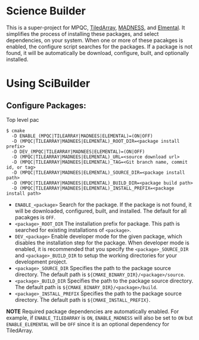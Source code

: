 # Science Builder

This is a super-project for MPQC,
[TiledArray](https://github.com/ValeevGroup/tiledarray),
[MADNESS](https://github.com/m-a-d-n-e-s-s/madness), and
[Elmental](http://libelemental.org). It simplifies the process of installing
these packages, and select dependencies, on your system. When one or more of 
these pacakges is enabled, the configure script searches for the packages. If a 
package is not found, it will be automatically be download, configure, built,
and optionally installed.

# Using SciBuilder

## Configure Packages:

Top level pac

```
$ cmake 
  -D ENABLE_(MPQC|TILEARRAY|MADNEES|ELEMENTAL)=(ON|OFF)
  -D (MPQC|TILEARRAY|MADNEES|ELEMENTAL)_ROOT_DIR=<package install prefix>
  -D DEV_(MPQC|TILEARRAY|MADNEES|ELEMENTAL)=(ON|OFF)
  -D (MPQC|TILEARRAY|MADNEES|ELEMENTAL)_URL=<source download url>
  -D (MPQC|TILEARRAY|MADNEES|ELEMENTAL)_TAG=<Git branch name, commit id, or tag>
  -D (MPQC|TILEARRAY|MADNEES|ELEMENTAL)_SOURCE_DIR=<package install path>
  -D (MPQC|TILEARRAY|MADNEES|ELEMENTAL)_BUILD_DIR=<package build path>
  -D (MPQC|TILEARRAY|MADNEES|ELEMENTAL)_INSTALL_PREFIX=<package install path>
```

* `ENABLE_<package>` Search for the package. If the package is not found, it 
will be downloaded, configured, built, and installed. The default for all 
pacakges is `OFF`.
* `<package>_ROOT_DIR` The installation prefix for package. This path is
searched for existing installations of `<package>`.  
* `DEV_<package>` Enable developer mode for the given package, which disables
the installation step for the package. When developer mode is enabled, it is
recommended that you specify the `<package>_SOURCE_DIR` and 
`<package>_BUILD_DIR` to setup the working directories for your development 
project.
* `<package>_SOURCE_DIR` Specifies the path to the package source directory.
The default path is `${CMAKE_BINARY_DIR}/<package>/source`.
* `<package>_BUILD_DIR` Specifies the path to the package source directory.
The default path is `${CMAKE_BINARY_DIR}/<package>/build`.
* `<package>_INSTALL_PREFIX` Specifies the path to the package source directory.
The default path is `${CMAKE_INSTALL_PREFIX}`.

**NOTE** Required package dependencies are automatically enabled. For example,
if `ENABLE_TILEDARRAY` is `ON`, `ENABLE_MADNESS` will also be set to `ON` but
`ENABLE_ELEMENTAL` will be `OFF` since it is an optional dependency for 
TiledArray. 